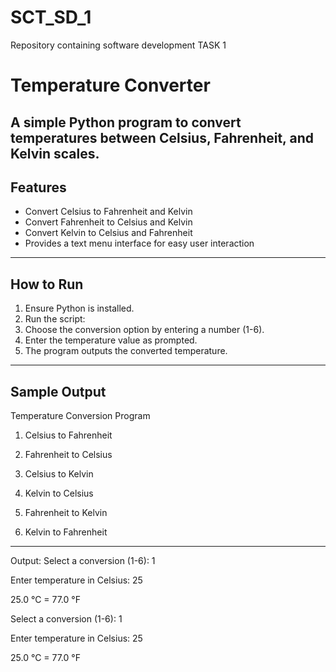 # SCT_SD_1
Repository containing software development TASK 1
# Temperature Converter

A simple Python program to convert temperatures between Celsius, Fahrenheit, and Kelvin scales.
-----------------------
## Features

- Convert Celsius to Fahrenheit and Kelvin
- Convert Fahrenheit to Celsius and Kelvin
- Convert Kelvin to Celsius and Fahrenheit
- Provides a text menu interface for easy user interaction

-----------------------------
## How to Run

1. Ensure Python is installed.
2. Run the script:
3. Choose the conversion option by entering a number (1-6).
4. Enter the temperature value as prompted.
5. The program outputs the converted temperature.
   
-----------------------
## Sample Output

 Temperature Conversion Program

1. Celsius to Fahrenheit

2. Fahrenheit to Celsius

3. Celsius to Kelvin

4. Kelvin to Celsius

5. Fahrenheit to Kelvin

6. Kelvin to Fahrenheit
-----------------------
Output:
Select a conversion (1-6): 1

Enter temperature in Celsius: 25

25.0 °C = 77.0 °F

Select a conversion (1-6): 1

Enter temperature in Celsius: 25

25.0 °C = 77.0 °F
